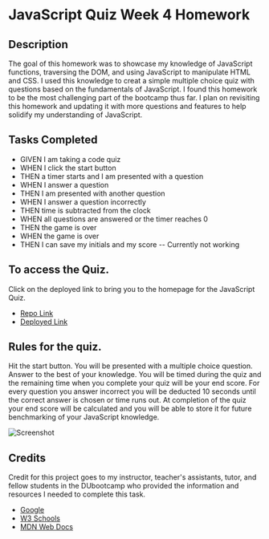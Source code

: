 # JavaScript Quiz Week 4 Homework

## Description
The goal of this homework was to showcase my knowledge of JavaScript functions, traversing the DOM, and using JavaScript to manipulate HTML and CSS. I used this knowledge to creat a simple multiple choice quiz with questions based on the fundamentals of JavaScript. I found this homework to be the most challenging part of the bootcamp thus far. I plan on revisiting this homework and updating it with more questions and features to help solidify my understanding of JavaScript. 

## Tasks Completed 
- GIVEN I am taking a code quiz
- WHEN I click the start button
- THEN a timer starts and I am presented with a question 
- WHEN I answer a question 
- THEN I am presented with another question
- WHEN I answer a question incorrectly
- THEN time is subtracted from the clock
- WHEN all questions are answered or the timer reaches 0
- THEN the game is over
- WHEN the game is over
- THEN I can save my initials and my score -- Currently not working

## To access the Quiz. 
Click on the deployed link to bring you to the homepage for the JavaScript Quiz.

- [Repo Link](https://github.com/DMosca2021/dm_hwk_wk4_quiz)
- [Deployed Link](https://dmosca2021.github.io/dm_hwk_wk4_quiz/)

## Rules for the quiz.

Hit the start button. You will be presented with a multiple choice question. Answer to the best of your knowledge. You will be timed during the quiz and the remaining time when you complete your quiz will be your end score. For every question you answer incorrect you will be deducted 10 seconds until the correct answer is chosen or time runs out. At completion of the quiz your end score will be calculated and you will be able to store it for future benchmarking of your JavaScript knowledge. 

![Screenshot]()

## Credits

Credit for this project goes to my instructor, teacher's assistants, tutor, and fellow students in the DUbootcamp who provided the information and resources I needed to complete this task.

- [Google](https://www.google.com/)
- [W3 Schools](https://www.w3schools.com/js/default.asp)
- [MDN Web Docs](https://developer.mozilla.org/en-US/docs/Web/API/EventTarget/addEventListener)